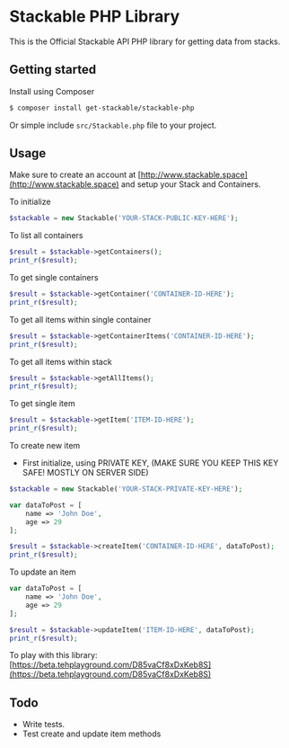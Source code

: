 # Stackable PHP Library

This is the Official Stackable API PHP library for getting data from stacks.

## Getting started

Install using Composer

```bash
$ composer install get-stackable/stackable-php
```

Or simple include `src/Stackable.php` file to your project.


## Usage

Make sure to create an account at [http://www.stackable.space](http://www.stackable.space) and setup your Stack and Containers.

To initialize

```php
$stackable = new Stackable('YOUR-STACK-PUBLIC-KEY-HERE');
```

To list all containers

```php
$result = $stackable->getContainers();
print_r($result);
```

To get single containers

```php
$result = $stackable->getContainer('CONTAINER-ID-HERE');
print_r($result);
```

To get all items within single container

```php
$result = $stackable->getContainerItems('CONTAINER-ID-HERE');
print_r($result);
```

To get all items within stack

```php
$result = $stackable->getAllItems();
print_r($result);
```

To get single item

```php
$result = $stackable->getItem('ITEM-ID-HERE');
print_r($result);
```

To create new item

- First initialize, using PRIVATE KEY, (MAKE SURE YOU KEEP THIS KEY SAFE! MOSTLY ON SERVER SIDE)

```php
$stackable = new Stackable('YOUR-STACK-PRIVATE-KEY-HERE');
```

```php
var dataToPost = [
    name => 'John Doe',
    age => 29
];

$result = $stackable->createItem('CONTAINER-ID-HERE', dataToPost);
print_r($result);
```

To update an item

```php
var dataToPost = [
    name => 'John Doe',
    age => 29
];

$result = $stackable->updateItem('ITEM-ID-HERE', dataToPost);
print_r($result);
```

To play with this library: [https://beta.tehplayground.com/D85vaCf8xDxKeb8S](https://beta.tehplayground.com/D85vaCf8xDxKeb8S)

## Todo

- Write tests.
- Test create and update item methods

